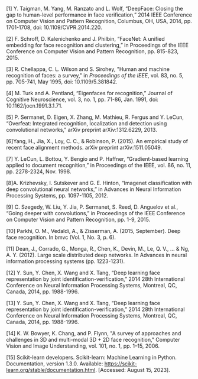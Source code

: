 [1] Y. Taigman, M. Yang, M. Ranzato and L. Wolf, “DeepFace: Closing the gap to human-level performance in face verification,” 2014 IEEE Conference on Computer Vision and Pattern Recognition, Columbus, OH, USA, 2014, pp. 1701-1708, doi: 10.1109/CVPR.2014.220.

[2] F. Schroff, D. Kalenichenko and J. Philbin, “FaceNet: A unified embedding for face recognition and clustering,” in Proceedings of the IEEE Conference on Computer Vision and Pattern Recognition, pp. 815-823, 2015.

[3] R. Chellappa, C. L. Wilson and S. Sirohey, "Human and machine recognition of faces: a survey," in _Proceedings of the IEEE_, vol. 83, no. 5, pp. 705-741, May 1995, doi: 10.1109/5.381842.

[4] M. Turk and A. Pentland, “Eigenfaces for recognition,” Journal of Cognitive Neuroscience, vol. 3, no. 1, pp. 71-86, Jan. 1991, doi: 10.1162/jocn.1991.3.1.71.

[5] P. Sermanet, D. Eigen, X. Zhang, M. Mathieu, R. Fergus and Y. LeCun, “Overfeat: Integrated recognition, localization and detection using convolutional networks,” arXiv preprint arXiv:1312.6229, 2013.

[6]Yang, H., Jia, X., Loy, C. C., & Robinson, P. (2015). An empirical study of recent face alignment methods. arXiv preprint arXiv:1511.05049.

[7] Y. LeCun, L. Bottou, Y. Bengio and P. Haffner, “Gradient-based learning applied to document recognition,” in Proceedings of the IEEE, vol. 86, no. 11, pp. 2278-2324, Nov. 1998.

[8]A. Krizhevsky, I. Sutskever and G. E. Hinton, “Imagenet classification with deep convolutional neural networks,” in Advances in Neural Information Processing Systems, pp. 1097-1105, 2012.

[9] C. Szegedy, W. Liu, Y. Jia, P. Sermanet, S. Reed, D. Anguelov et al., “Going deeper with convolutions,” in Proceedings of the IEEE Conference on Computer Vision and Pattern Recognition, pp. 1-9, 2015.

[10] Parkhi, O. M., Vedaldi, A., & Zisserman, A. (2015, September). Deep face recognition. In bmvc (Vol. 1, No. 3, p. 6).

[11] Dean, J., Corrado, G., Monga, R., Chen, K., Devin, M., Le, Q. V., ... & Ng, A. Y. (2012). Large scale distributed deep networks. In Advances in neural information processing systems (pp. 1223-1231).

[12] Y. Sun, Y. Chen, X. Wang and X. Tang, “Deep learning face representation by joint identification-verification,” 2014 28th International Conference on Neural Information Processing Systems, Montreal, QC, Canada, 2014, pp. 1988-1996.

[13] Y. Sun, Y. Chen, X. Wang and X. Tang, “Deep learning face representation by joint identification-verification,” 2014 28th International Conference on Neural Information Processing Systems, Montreal, QC, Canada, 2014, pp. 1988-1996.

[14] K. W. Bowyer, K. Chang, and P. Flynn, "A survey of approaches and challenges in 3D and multi-modal 3D + 2D face recognition," Computer Vision and Image Understanding, vol. 101, no. 1, pp. 1–15, 2006.

[15] Scikit-learn developers. Scikit-learn: Machine Learning in Python. Documentation, version 1.3.0. Available: https://scikit-learn.org/stable/documentation.html. [Accessed: August 15, 2023].
